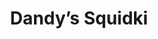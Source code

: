 ---
slug: dandys-squidki
title: Dandy’s Squidki
description: "Dandy’s Squidki is an exciting online game. Play for free directly in your browser!"
icon: /images/new_mods/Dandys Sprunki.png
url: https://wowtbc.net/sprunkin/dandy-sprunki/index.html
previewImage: /images/new_mods/Dandys Sprunki.png
type: new mods

# SEO配置
seo:
  title: "Dandy’s Squidki - Play Free Online Game | Fun Browser Games"
  description: "Dandy’s Squidki - Play this fun online game for free in your browser. No download required!"
  ogImage: "/images/new_mods/Dandys Sprunki.png"
  keywords: "dandys-squidki, online game, browser game, free game, new mods game, play online"

videoUrls:
  - https://www.youtube.com/embed/example1
  - https://www.youtube.com/embed/example2

whyPlay:
  title: "Why Play Dandy’s Squidki?"
  items:
    - "Immersive Gameplay: Dandy’s Squidki offers an engaging and immersive gaming experience that will keep you entertained for hours"
    - "Challenging Levels: Test your skills with increasingly difficult challenges and obstacles"
    - "Beautiful Graphics: Enjoy stunning visuals and smooth animations that bring the game world to life"
    - "Regular Updates: New content and features are added regularly to keep the game fresh and exciting"
    - "Free to Play: Experience all the fun without spending a penny"
    - "Community Features: Connect with other players, share strategies, and compete for high scores"
    - "Cross-Platform: Play on any device with a web browser, no downloads required"

features:
  title: "Key Features of Dandy’s Squidki"
  image: "/images/new_mods/Dandys Sprunki.png"
  items:
    - "Intuitive Controls: Easy to learn controls make Dandy’s Squidki accessible for players of all skill levels"
    - "Multiple Game Modes: Enjoy various gameplay options that provide different challenges and experiences"
    - "Character Customization: Personalize your gaming experience with unique characters and items"
    - "Achievement System: Complete special tasks to earn rewards and recognition"
    - "Leaderboards: Compete with players worldwide and see who can achieve the highest scores"

characteristics:
  title: "Game Characteristics"
  image: "/images/new_mods/Dandys Sprunki.png"
  items:
    - "Genre: New mods game with elements of strategy and skill"
    - "Difficulty: Suitable for both casual gamers and those seeking a challenge"
    - "Play Time: Quick sessions or extended gameplay, depending on your preference"
    - "Art Style: Vibrant and engaging visuals that enhance the gaming experience"
    - "Sound Design: Immersive audio that complements the gameplay perfectly"

info: "Dandy’s Squidki is an exciting online game that offers players a unique and engaging gaming experience. With its intuitive controls, stunning visuals, and challenging gameplay, Dandy’s Squidki provides hours of entertainment for players of all ages and skill levels. Whether you're looking for a quick gaming session during a break or an extended play session, Dandy’s Squidki delivers an immersive experience that will keep you coming back for more. The game features multiple levels of increasing difficulty, ensuring that players are constantly challenged as they progress. With regular updates adding new content and features, Dandy’s Squidki remains fresh and exciting, providing endless entertainment options for its growing community of players."

howToPlayIntro: "Welcome to Dandy’s Squidki! This guide will walk you through the basics and help you master the game. Whether you're a beginner or looking to improve your skills, these tips and instructions will enhance your gaming experience."

howToPlaySteps:
  - title: "Getting Started"
    description: "Begin your Dandy’s Squidki adventure by familiarizing yourself with the controls. Use your keyboard or mouse to navigate through the game interface. The tutorial will guide you through the basic mechanics and help you understand the objectives."
  - title: "Understanding the Objectives"
    description: "In Dandy’s Squidki, your main goal is to progress through levels by completing specific objectives. Each level presents unique challenges that require different strategies and approaches."
  - title: "Mastering the Controls"
    description: "Practice using the controls to improve your precision and reaction time. Dandy’s Squidki requires quick reflexes and strategic thinking to overcome obstacles and defeat opponents."
  - title: "Utilizing Power-ups"
    description: "Collect power-ups throughout the game to enhance your abilities and overcome difficult challenges. Each power-up offers unique advantages that can be crucial for success."
  - title: "Developing Strategies"
    description: "As you progress in Dandy’s Squidki, develop effective strategies for different scenarios. Analyze patterns, anticipate challenges, and adapt your approach to maximize your performance."

faq:
  title: "Frequently Asked Questions about Dandy’s Squidki"
  items:
    - question: "Is Dandy’s Squidki free to play?"
      answer: "Yes, Dandy’s Squidki is completely free to play directly in your web browser. No downloads or purchases are required to enjoy the full game experience."
    - question: "Can I play Dandy’s Squidki on mobile devices?"
      answer: "Yes, Dandy’s Squidki is optimized for both desktop and mobile play. You can enjoy the game on any device with a web browser and internet connection."
    - question: "Are there any in-game purchases?"
      answer: "While Dandy’s Squidki is free to play, there may be optional in-game purchases available for cosmetic items or additional features that don't affect core gameplay."
    - question: "How often is Dandy’s Squidki updated?"
      answer: "The developers regularly update Dandy’s Squidki with new content, features, and improvements based on player feedback and game performance."
    - question: "Can I play Dandy’s Squidki offline?"
      answer: "Currently, Dandy’s Squidki requires an internet connection to play as it's a browser-based online game."
    - question: "Is Dandy’s Squidki suitable for children?"
      answer: "Yes, Dandy’s Squidki is designed to be family-friendly and suitable for players of all ages."
    - question: "How do I report bugs or issues?"
      answer: "If you encounter any problems while playing Dandy’s Squidki, you can report them through the game's support page or contact the developers directly through their website."
    - question: "Still Have Questions?"
      answer: "If you have additional questions about Dandy’s Squidki that aren't covered in this FAQ, please visit our support center or contact our customer service team for assistance."
---
